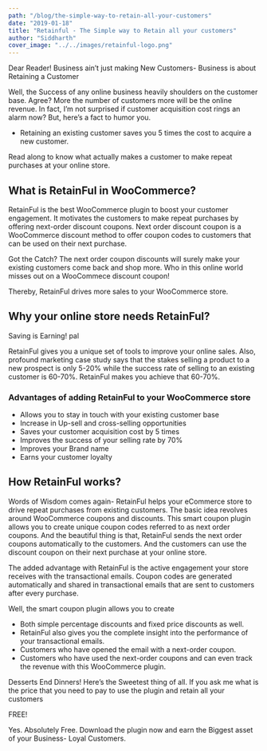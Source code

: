 ```yaml
---
path: "/blog/the-simple-way-to-retain-all-your-customers"
date: "2019-01-18"
title: "Retainful - The Simple way to Retain all your customers"
author: "Siddharth"
cover_image: "../../images/retainful-logo.png"
---
```


Dear Reader!
Business ain’t just making New Customers- Business is about Retaining a Customer

Well, the Success of any online business heavily shoulders on the customer base. Agree?
More the number of customers more will be the online revenue. In fact, I’m not surprised if customer acquisition cost rings an alarm now?
But, here’s a fact to humor you.

* Retaining an existing customer saves you 5 times the cost to acquire a new customer.

Read along to know what actually makes a customer to make repeat purchases at your online store.

## What is RetainFul in WooCommerce?

RetainFul is the best WooCommerce plugin to boost your customer engagement. It motivates the customers to make repeat purchases by offering next-order discount coupons.
Next order discount coupon is a WooCommerce discount method to offer coupon codes to customers that can be used on their next purchase.

Got the  Catch?
The next order coupon discounts will surely make your existing customers come back and shop more.
Who in this online world misses out on a WooCommece discount coupon!

Thereby, RetainFul drives more sales to your WooCommerce store.

## Why your online store needs RetainFul?

Saving is Earning! pal

RetainFul gives you a unique set of tools to improve your online sales. Also, profound <link-text url="https://www.invespcro.com/blog/customer-acquisition-retention/" target="\_blank" rel="nofollow">marketing case study</link-text> says that the stakes selling a product to a new prospect is only 5-20% while the success rate of selling to an existing customer is 60-70%.
RetainFul makes you achieve that 60-70%.

### Advantages of adding RetainFul to your WooCommerce store

* Allows you to stay in touch with your existing customer base
* Increase in Up-sell and cross-selling opportunities
* Saves your customer acquisition cost by 5 times
* Improves the success of your selling rate by 70%
* Improves your Brand name
* Earns your customer loyalty

## How RetainFul works?

Words of Wisdom comes again- RetainFul helps your eCommerce store to drive repeat purchases from existing customers. The basic idea revolves around WooCommerce coupons and discounts. This smart coupon plugin allows you to create unique coupon codes referred to as next order coupons. And the beautiful thing is that, RetainFul sends the next order coupons automatically to the customers. And the customers can use the discount coupon on their next purchase at your online store.

The added advantage with RetainFul is the active engagement your store receives with the transactional emails. Coupon codes are generated automatically and shared in transactional emails that are sent to customers after every purchase.

Well, the smart coupon plugin allows you to create

* Both simple percentage discounts and fixed price discounts as well.
* RetainFul also gives you the complete insight into the performance of your transactional emails.
* Customers who have opened the email with a next-order coupon.
* Customers who have used the next-order coupons and can even track the revenue with this WooCommerce plugin.

Desserts End Dinners!
Here’s the Sweetest thing of all.
If you ask me what is the price that you need to pay to use the plugin and retain all your customers

<link-text url="https://www.retainful.com/">FREE!</link-text>

Yes. Absolutely Free. <link-text url="https://www.retainful.com/">Download the plugin now</link-text> and earn the Biggest asset of your Business- Loyal Customers.
